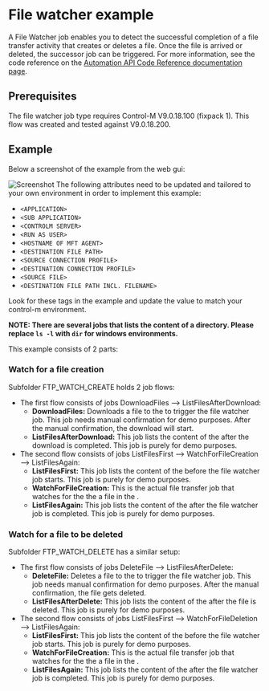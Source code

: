 # File watcher example

A File Watcher job enables you to detect the successful completion of a file transfer activity that creates or deletes a file. Once the file is arrived or deleted, the successor job can be triggered. For more information, see the code reference on the [Automation API Code Reference documentation page](https://docs.bmc.com/docs/display/public/workloadautomation/Control-M+Automation+API+-+Code+Reference).

## Prerequisites  
The file watcher job type requires Control-M V9.0.18.100 (fixpack 1). This flow was created and tested against V9.0.18.200.  

## Example

Below a screenshot of the example from the web gui:

![Screenshot](images/file-watcher-flow.png)
The following attributes need to be updated and tailored to your own environment in order to implement this example: 

* ```<APPLICATION>```
* ```<SUB APPLICATION>```
* ```<CONTROLM SERVER>```
* ```<RUN AS USER>```
* ```<HOSTNAME OF MFT AGENT>```
* ```<DESTINATION FILE PATH>```
* ```<SOURCE CONNECTION PROFILE>```
* ```<DESTINATION CONNECTION PROFILE>```
* ```<SOURCE FILE>```
* ```<DESTINATION FILE PATH INCL. FILENAME>```	

Look for these tags in the example and update the value to match your control-m environment.

__NOTE: There are several jobs that lists the content of a directory. Please replace ```ls -l``` with ```dir``` for windows environments.__	
				
This example consists of 2 parts:

### Watch for a file creation

Subfolder FTP_WATCH_CREATE holds 2 job flows:

* The first flow consists of jobs DownloadFiles --> ListFilesAfterDownload: 
	* __DownloadFiles:__ Downloads a file to the <DESTINATION PATH> to trigger the file watcher job. This job needs manual confirmation for demo purposes. After the manual confirmation, the download will start. 
	* __ListFilesAfterDownload:__ This job lists the content of the <DESTINATION PATH> after the download is completed. This job is purely for demo purposes.
* The second flow consists of jobs ListFilesFirst --> WatchForFileCreation --> ListFilesAgain:
	* __ListFilesFirst:__ This job lists the content of the <DESTINATION PATH> before the file watcher job starts. This job is purely for demo purposes.
	* __WatchForFileCreation:__ This is the actual file transfer job that watches for the the a file in the <DESTINATION PATH>.
	* __ListFilesAgain:__ This job lists the content of the <DESTINATION PATH> after the file watcher job is completed. This job is purely for demo purposes.

### Watch for a file to be deleted

Subfolder FTP_WATCH_DELETE has a similar setup:

* The first flow consists of jobs DeleteFile --> ListFilesAfterDelete: 
	* __DeleteFile:__ Deletes a file to the <DESTINATION PATH> to trigger the file watcher job. This job needs manual confirmation for demo purposes. After the manual confirmation, the file gets deleted. 
	* __ListFilesAfterDelete:__ This job lists the content of the <DESTINATION PATH> after the file is deleted. This job is purely for demo purposes.
* The second flow consists of jobs ListFilesFirst --> WatchForFileDeletion --> ListFilesAgain:
	* __ListFilesFirst:__ This job lists the content of the <DESTINATION PATH> before the file watcher job starts. This job is purely for demo purposes.
	* __WatchForFileCreation:__ This is the actual file transfer job that watches for the the a file in the <DESTINATION PATH>.
	* __ListFilesAgain:__ This job lists the content of the <DESTINATION PATH> after the file watcher job is completed. This job is purely for demo purposes.
